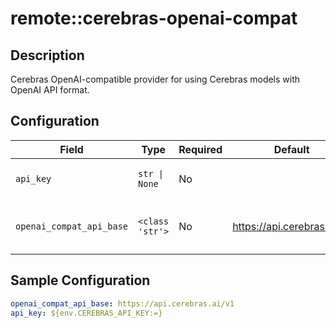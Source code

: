 # remote::cerebras-openai-compat

## Description

Cerebras OpenAI-compatible provider for using Cerebras models with OpenAI API format.

## Configuration

| Field | Type | Required | Default | Description |
|-------|------|----------|---------|-------------|
| `api_key` | `str \| None` | No |  | The Cerebras API key |
| `openai_compat_api_base` | `<class 'str'>` | No | https://api.cerebras.ai/v1 | The URL for the Cerebras API server |

## Sample Configuration

```yaml
openai_compat_api_base: https://api.cerebras.ai/v1
api_key: ${env.CEREBRAS_API_KEY:=}

```

